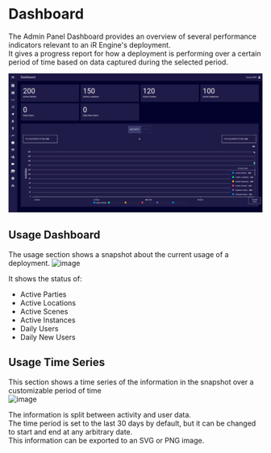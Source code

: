 # Dashboard
The Admin Panel Dashboard provides an overview of several performance indicators relevant to an iR Engine's deployment.  
It gives a progress report for how a deployment is performing over a certain period of time based on data captured during the selected period.

![](./images/dashboard.png)

## Usage Dashboard
The usage section shows a snapshot about the current usage of a deployment.
<img width="1280" alt="image" src="https://github.com/EtherealEngine/etherealengine-docs/assets/92340542/f0282bf5-36ec-4220-85fa-636ba156689e" />

It shows the status of:
- Active Parties
- Active Locations
- Active Scenes
- Active Instances
- Daily Users
- Daily New Users

## Usage Time Series
This section shows a time series of the information in the snapshot over a customizable period of time  
<img width="1207" alt="image" src="https://github.com/EtherealEngine/etherealengine-docs/assets/92340542/f623fa0f-72a0-49c8-82e1-51f8ddc7485b" />

The information is split between activity and user data.  
The time period is set to the last 30 days by default, but it can be changed to start and end at any arbitrary date.  
This information can be exported to an SVG or PNG image.  
